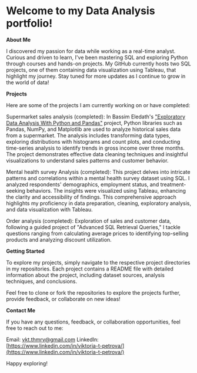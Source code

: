 # Welcome to my Data Analysis portfolio!

**About Me**

I discovered my passion for data while working as a real-time analyst. Curious and driven to learn, I've been mastering SQL and exploring Python through courses and hands-on projects. My GitHub currently hosts two SQL projects, one of them containing data visualization using Tableau, that highlight my journey. Stay tuned for more updates as I continue to grow in the world of data!

**Projects**

Here are some of the projects I am currently working on or have completed:

Supermarket sales analysis (completed): In Bassim Eledath's ["Exploratory Data Analysis With Python and Pandas"](https://www.coursera.org/projects/exploratory-data-analysis-python-pandas) project, Python libraries such as Pandas, NumPy, and Matplotlib are used to analyze historical sales data from a supermarket. The analysis includes transforming data types, exploring distributions with histograms and count plots, and conducting time-series analysis to identify trends in gross income over three months. The project demonstrates effective data cleaning techniques and insightful visualizations to understand sales patterns and customer behavior.

Mental health survey Analysis (completed): This project delves into intricate patterns and correlations within a mental health survey dataset using SQL. I analyzed respondents' demographics, employment status, and treatment-seeking behaviors. The insights were visualized using Tableau, enhancing the clarity and accessibility of findings. This comprehensive approach highlights my proficiency in data preparation, cleaning, exploratory analysis, and data visualization with Tableau.

Order analysis (completed): Exploration of sales and customer data, following a guided project of "Advanced SQL Retrieval Queries," I tackle questions ranging from calculating average prices to identifying top-selling products and analyzing discount utilization. 

**Getting Started**

To explore my projects, simply navigate to the respective project directories in my repositories. Each project contains a README file with detailed information about the project, including dataset sources, analysis techniques, and conclusions.

Feel free to clone or fork the repositories to explore the projects further, provide feedback, or collaborate on new ideas!

**Contact Me**

If you have any questions, feedback, or collaboration opportunities, feel free to reach out to me:

Email: vkt.thmrv@gmail.com
LinkedIn: [https://www.linkedin.com/in/viktoria-t-petrova/](https://www.linkedin.com/in/viktoria-t-petrova/)

Happy exploring!
